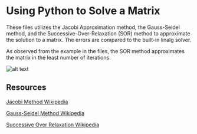 # Using Python to Solve a Matrix

These files utilizes the Jacobi Approximation method, the Gauss-Seidel method, and the Successive-Over-Relaxation (SOR) method to approximate the solution to a matrix. The errors are compared to the built-in linalg solver. 

As observed from the example in the files, the SOR method approximates the matrix in the least number of iterations. 

![alt text](https://i.imgur.com/2TFHXOA.png)

## Resources

[Jacobi Method Wikipedia](https://en.wikipedia.org/wiki/Jacobi_method)

[Gauss-Seidel Method Wikipedia](https://en.wikipedia.org/wiki/Gauss%E2%80%93Seidel_method)

[Successive Over Relaxation Wikipedia](https://en.wikipedia.org/wiki/Successive_over-relaxation)
